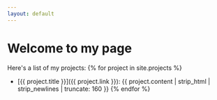 ```yaml
---
layout: default
---
```


# Welcome to my page

Here's a list of my projects:
{% for project in site.projects %}
  - [{{ project.title }}]({{ project.link }}): {{ project.content | strip_html | strip_newlines | truncate: 160 }}
{% endfor %}
